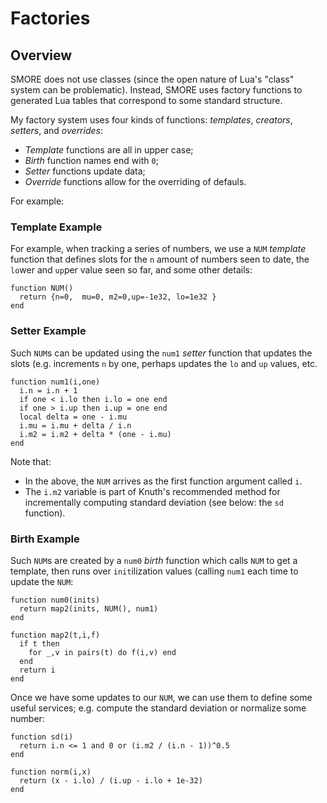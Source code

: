 # Factories

## Overview

SMORE does not use classes (since the open
nature of Lua's "class" system can be problematic). Instead,
SMORE uses factory functions to generated Lua tables
that correspond to some standard structure.

My factory system uses four kinds
of functions: _templates_, _creators_, _setters_, and
_overrides_:

- _Template_ functions are all in upper case;
- _Birth_ function names end with `0`;
- _Setter_ functions update data;
- _Override_ functions allow for the overriding of defauls.

For example:

### Template Example

For example, when tracking a series of numbers,
we use a `NUM` _template_ function
that defines slots for the `n` amount of numbers seen
to date, the `lo`wer and `up`per value seen so far,
and some other details:

    function NUM()
      return {n=0,  mu=0, m2=0,up=-1e32, lo=1e32 }
    end

### Setter Example

Such `NUM`s can be updated using the `num1` _setter_ function
that updates the slots (e.g. increments `n` by one,
perhaps updates the `lo` and `up` values, etc.

    function num1(i,one)
      i.n = i.n + 1
      if one < i.lo then i.lo = one end
      if one > i.up then i.up = one end
      local delta = one - i.mu
      i.mu = i.mu + delta / i.n
      i.m2 = i.m2 + delta * (one - i.mu)
    end

Note that:

- In the above, the `NUM` arrives as the first
  function argument called `i`.
- The `i.m2` variable is part of Knuth's recommended
method for incrementally computing standard deviation
  (see below: the `sd` function).


### Birth Example

Such `NUM`s are created by a `num0` _birth_ function
which calls `NUM` to get a template, then runs over
`init`ilization values (calling `num1` each time to update
the `NUM`:

    function num0(inits)
      return map2(inits, NUM(), num1)
    end
    
    function map2(t,i,f)
      if t then
        for _,v in pairs(t) do f(i,v) end
      end
      return i
    end


Once we have some updates to our `NUM`, we can use them to define some useful
services; e.g. compute the standard deviation or normalize some number:

    function sd(i)
      return i.n <= 1 and 0 or (i.m2 / (i.n - 1))^0.5
    end
    
    function norm(i,x)
      return (x - i.lo) / (i.up - i.lo + 1e-32)
    end


